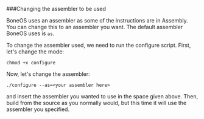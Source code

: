 ###Changing the assembler to be used

BoneOS uses an assembler as some of the instructions are in Assembly. You can change this to an assembler you want. The default assembler BoneOS uses is `as`.

To change the assembler used, we need to run the configure script. First, let's change the mode:

    chmod +x configure
    
Now, let's change the assembler:

    ./configure --as=<your assembler here>
    
and insert the assembler you wanted to use in the space given above. Then, build from the source as you normally would, but this time it will use the assembler you specified.